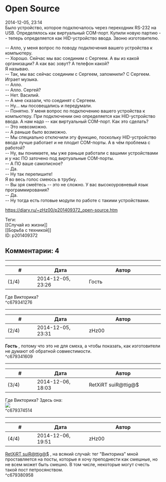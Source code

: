 Open Source
===========

  
2014-12-05, 23:14  
 Было устройство, которое подключалось через переходник RS-232 на USB. Определялось как виртуальный COM-порт. Купили новую партию -- теперь определяется как HID-устройство ввода. Звоню изготовителю.   
   
 -- Алло, у меня вопрос по поводу подключения вашего устройства к компьютеру.   
 -- Хорошо. Сейчас мы вас соединим с Сергеем. А вы из какой организации? А как вас зовут? А телефон какой?   
 Я называю.   
 -- Так, мы вас сейчас соединим с Сергеем, запомнили? С Сергеем.   
 Играет музыка.   
 -- Алло.   
 -- Алло. Сергей?   
 -- Нет. Василий.   
 -- А мне сказали, что соединят с Сергеем.   
 -- Ну... мы посовещались и передумали.   
 -- Понятно. У меня вопрос по подключению вашего устройства к компьютеру. При подключении оно определяется как HID-устройство ввода. А нам надо -- как виртуальный COM-порт. Как это сделать?   
 -- Это невозможно.   
 -- А раньше было возможно.   
 -- Мы специально отключили эту функцию, поскольку HID-устройство ввода лучше работает и не плодит COM-порты. А в чём проблема с работой?   
 -- Ну, вы понимаете, мы уже раньше работали с вашими устройствами и у нас ПО заточено под виртуальные COM-порты.   
 -- А ПО ваше самописное?   
 -- Да.   
 -- Ну так перепишите!   
 Я во весь голос смеюсь в трубку.   
 -- Вы зря смеётесь -- это не сложно. У вас высокоуровневый язык программирования?   
 -- Да.   
 -- Ну тогда есть готовые модули по работе с такими устройствами.   
  
<https://diary.ru/~zHz00/p201409372_open-source.htm>  
  
Теги:  
[[Случай из жизни]]  
[[Борьба с техникой]]  
ID: p201409372  


Комментарии: 4
--------------

  


---



|         #         |              Дата              |                     Автор                     |           ID           |
| --- | --- | --- | --- |
| (1/4) | 2014-12-05, 23:26 | Гость | c679341276 |

  
 Где Викторика?   
 ^c679341276

---



|         #         |              Дата              |                     Автор                     |           ID           |
| --- | --- | --- | --- |
| (2/4) | 2014-12-05, 23:31 | zHz00 | c679341609 |

  
  **Гость**  , потому что это не для смеха, а чтобы показать, как изготовители не думают об обратной совместимости.   
 ^c679341609

---



|         #         |              Дата              |                     Автор                     |           ID           |
| --- | --- | --- | --- |
| (3/4) | 2014-12-06, 18:03 | RetXiRT suiR@ttig@$ | c679374514 |

  
   Где Викторика?   3десь она:   
   [![](http://i.imgur.com/dVDhCSTl.jpg)](http://i.imgur.com/dVDhCST.jpg)     
 ^c679374514

---



|         #         |              Дата              |                     Автор                     |           ID           |
| --- | --- | --- | --- |
| (4/4) | 2014-12-06, 19:51 | zHz00 | c679380958 |

  
  [RetXiRT suiR@ttig@$](http://Hellspawn.diary.ru "Koneko-chan shrine")  , на всякий случай: тег "Викторика" мной проставляется на посты, которые я хочу преподнести как смешные, но не всем может быть смешно. В том числе, некоторые могут счесть такой пост петросянством.   
 ^c679380958